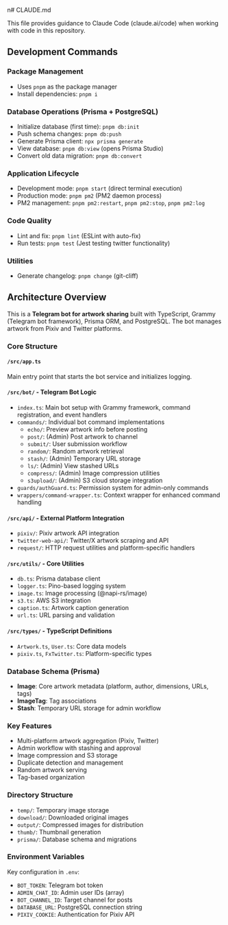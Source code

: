 n# CLAUDE.md

This file provides guidance to Claude Code (claude.ai/code) when working with code in this repository.

## Development Commands

### Package Management
- Uses `pnpm` as the package manager
- Install dependencies: `pnpm i`

### Database Operations (Prisma + PostgreSQL)
- Initialize database (first time): `pnpm db:init` 
- Push schema changes: `pnpm db:push`
- Generate Prisma client: `npx prisma generate`
- View database: `pnpm db:view` (opens Prisma Studio)
- Convert old data migration: `pnpm db:convert`

### Application Lifecycle
- Development mode: `pnpm start` (direct terminal execution)
- Production mode: `pnpm pm2` (PM2 daemon process)
- PM2 management: `pnpm pm2:restart`, `pnpm pm2:stop`, `pnpm pm2:log`

### Code Quality
- Lint and fix: `pnpm lint` (ESLint with auto-fix)
- Run tests: `pnpm test` (Jest testing twitter functionality)

### Utilities
- Generate changelog: `pnpm change` (git-cliff)

## Architecture Overview

This is a **Telegram bot for artwork sharing** built with TypeScript, Grammy (Telegram bot framework), Prisma ORM, and PostgreSQL. The bot manages artwork from Pixiv and Twitter platforms.

### Core Structure

#### `/src/app.ts`
Main entry point that starts the bot service and initializes logging.

#### `/src/bot/` - Telegram Bot Logic
- `index.ts`: Main bot setup with Grammy framework, command registration, and event handlers
- `commands/`: Individual bot command implementations
  - `echo/`: Preview artwork info before posting
  - `post/`: (Admin) Post artwork to channel
  - `submit/`: User submission workflow
  - `random/`: Random artwork retrieval
  - `stash/`: (Admin) Temporary URL storage
  - `ls/`: (Admin) View stashed URLs
  - `compress/`: (Admin) Image compression utilities
  - `s3upload/`: (Admin) S3 cloud storage integration
- `guards/authGuard.ts`: Permission system for admin-only commands
- `wrappers/command-wrapper.ts`: Context wrapper for enhanced command handling

#### `/src/api/` - External Platform Integration
- `pixiv/`: Pixiv artwork API integration
- `twitter-web-api/`: Twitter/X artwork scraping and API
- `request/`: HTTP request utilities and platform-specific handlers

#### `/src/utils/` - Core Utilities
- `db.ts`: Prisma database client
- `logger.ts`: Pino-based logging system
- `image.ts`: Image processing (@napi-rs/image)
- `s3.ts`: AWS S3 integration
- `caption.ts`: Artwork caption generation
- `url.ts`: URL parsing and validation

#### `/src/types/` - TypeScript Definitions
- `Artwork.ts`, `User.ts`: Core data models
- `pixiv.ts`, `FxTwitter.ts`: Platform-specific types

### Database Schema (Prisma)
- **Image**: Core artwork metadata (platform, author, dimensions, URLs, tags)
- **ImageTag**: Tag associations
- **Stash**: Temporary URL storage for admin workflow

### Key Features
- Multi-platform artwork aggregation (Pixiv, Twitter)
- Admin workflow with stashing and approval
- Image compression and S3 storage
- Duplicate detection and management
- Random artwork serving
- Tag-based organization

### Directory Structure
- `temp/`: Temporary image storage
- `download/`: Downloaded original images
- `output/`: Compressed images for distribution
- `thumb/`: Thumbnail generation
- `prisma/`: Database schema and migrations

### Environment Variables
Key configuration in `.env`:
- `BOT_TOKEN`: Telegram bot token
- `ADMIN_CHAT_ID`: Admin user IDs (array)
- `BOT_CHANNEL_ID`: Target channel for posts
- `DATABASE_URL`: PostgreSQL connection string
- `PIXIV_COOKIE`: Authentication for Pixiv API